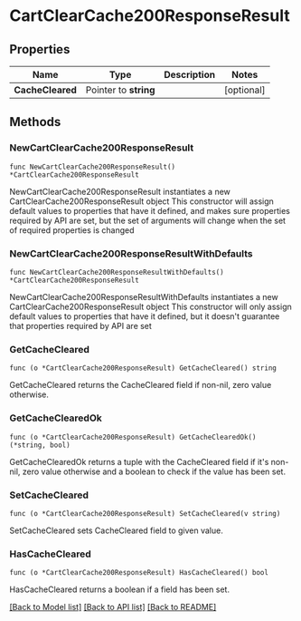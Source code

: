 # CartClearCache200ResponseResult

## Properties

Name | Type | Description | Notes
------------ | ------------- | ------------- | -------------
**CacheCleared** | Pointer to **string** |  | [optional] 

## Methods

### NewCartClearCache200ResponseResult

`func NewCartClearCache200ResponseResult() *CartClearCache200ResponseResult`

NewCartClearCache200ResponseResult instantiates a new CartClearCache200ResponseResult object
This constructor will assign default values to properties that have it defined,
and makes sure properties required by API are set, but the set of arguments
will change when the set of required properties is changed

### NewCartClearCache200ResponseResultWithDefaults

`func NewCartClearCache200ResponseResultWithDefaults() *CartClearCache200ResponseResult`

NewCartClearCache200ResponseResultWithDefaults instantiates a new CartClearCache200ResponseResult object
This constructor will only assign default values to properties that have it defined,
but it doesn't guarantee that properties required by API are set

### GetCacheCleared

`func (o *CartClearCache200ResponseResult) GetCacheCleared() string`

GetCacheCleared returns the CacheCleared field if non-nil, zero value otherwise.

### GetCacheClearedOk

`func (o *CartClearCache200ResponseResult) GetCacheClearedOk() (*string, bool)`

GetCacheClearedOk returns a tuple with the CacheCleared field if it's non-nil, zero value otherwise
and a boolean to check if the value has been set.

### SetCacheCleared

`func (o *CartClearCache200ResponseResult) SetCacheCleared(v string)`

SetCacheCleared sets CacheCleared field to given value.

### HasCacheCleared

`func (o *CartClearCache200ResponseResult) HasCacheCleared() bool`

HasCacheCleared returns a boolean if a field has been set.


[[Back to Model list]](../README.md#documentation-for-models) [[Back to API list]](../README.md#documentation-for-api-endpoints) [[Back to README]](../README.md)


